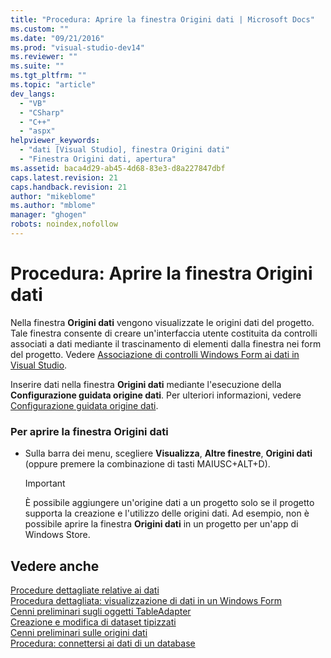 ```yaml
---
title: "Procedura: Aprire la finestra Origini dati | Microsoft Docs"
ms.custom: ""
ms.date: "09/21/2016"
ms.prod: "visual-studio-dev14"
ms.reviewer: ""
ms.suite: ""
ms.tgt_pltfrm: ""
ms.topic: "article"
dev_langs: 
  - "VB"
  - "CSharp"
  - "C++"
  - "aspx"
helpviewer_keywords: 
  - "dati [Visual Studio], finestra Origini dati"
  - "Finestra Origini dati, apertura"
ms.assetid: baca4d29-ab45-4d68-83e3-d8a227847dbf
caps.latest.revision: 21
caps.handback.revision: 21
author: "mikeblome"
ms.author: "mblome"
manager: "ghogen"
robots: noindex,nofollow
---
```

# Procedura: Aprire la finestra Origini dati
Nella finestra **Origini dati** vengono visualizzate le origini dati del progetto.  Tale finestra consente di creare un'interfaccia utente costituita da controlli associati a dati mediante il trascinamento di elementi dalla finestra nei form del progetto.  Vedere [Associazione di controlli Windows Form ai dati in Visual Studio](../data-tools/bind-windows-forms-controls-to-data-in-visual-studio.md).  
  
 Inserire dati nella finestra **Origini dati** mediante l'esecuzione della **Configurazione guidata origine dati**.  Per ulteriori informazioni, vedere [Configurazione guidata origine dati](../data-tools/media/data-source-configuration-wizard.png).  
  
### Per aprire la finestra Origini dati  
  
-   Sulla barra dei menu, scegliere **Visualizza**, **Altre finestre**, **Origini dati** \(oppure premere la combinazione di tasti MAIUSC\+ALT\+D\).  
  
    > [!IMPORTANT]
    >  È possibile aggiungere un'origine dati a un progetto solo se il progetto supporta la creazione e l'utilizzo delle origini dati.  Ad esempio, non è possibile aprire la finestra **Origini dati** in un progetto per un'app di Windows Store.  
  
## Vedere anche  
 [Procedure dettagliate relative ai dati](../Topic/Data%20Walkthroughs.md)   
 [Procedura dettagliata: visualizzazione di dati in un Windows Form](../data-tools/walkthrough-displaying-data-on-a-windows-form.md)   
 [Cenni preliminari sugli oggetti TableAdapter](../data-tools/tableadapter-overview.md)   
 [Creazione e modifica di dataset tipizzati](../data-tools/creating-and-editing-typed-datasets.md)   
 [Cenni preliminari sulle origini dati](../data-tools/add-new-data-sources.md)   
 [Procedura: connettersi ai dati di un database](../data-tools/how-to-connect-to-data-in-a-database.md)